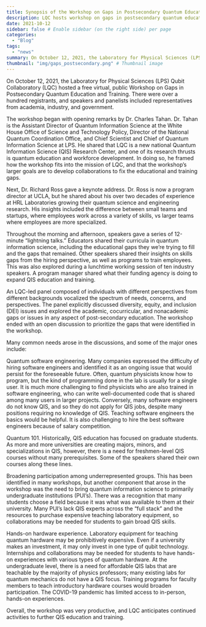 ```yaml
---
title: Synopsis of the Workshop on Gaps in Postsecondary Quantum Education and Training
description: LQC hosts workshop on gaps in postsecondary quantum education and training
date: 2021-10-12
sidebar: false # Enable sidebar (on the right side) per page
categories:
  - "Blog"
tags:
  - "news"
summary: On October 12, 2021, the Laboratory for Physical Sciences (LPS) Qubit Collaboratory (LQC) hosted a free virtual, public Workshop on Gaps in Postsecondary Quantum Education and Training. There were over a hundred registrants, and speakers and panelists included representatives from academia, industry, and government.
thumbnail: "img/gaps_postsecondary.png" # Thumbnail image
---
```

On October 12, 2021, the Laboratory for Physical Sciences (LPS) Qubit Collaboratory (LQC) hosted a free virtual, public Workshop on Gaps in Postsecondary Quantum Education and Training. There were over a hundred registrants, and speakers and panelists included representatives from academia, industry, and government.

The workshop began with opening remarks by Dr. Charles Tahan. Dr. Tahan is the Assistant Director of Quantum Information Science at the White House Office of Science and Technology Policy, Director of the National Quantum Coordination Office, and Chief Scientist and Chief of Quantum Information Science at LPS. He shared that LQC is a new national Quantum Information Science (QIS) Research Center, and one of its research thrusts is quantum education and workforce development. In doing so, he framed how the workshop fits into the mission of LQC, and that the workshop’s larger goals are to develop collaborations to fix the educational and training gaps.

Next, Dr. Richard Ross gave a keynote address. Dr. Ross is now a program director at UCLA, but he shared about his over two decades of experience at HRL Laboratories growing their quantum science and engineering research. His insights included the difference between small teams and startups, where employees work across a variety of skills, vs larger teams where employees are more specialized.

Throughout the morning and afternoon, speakers gave a series of 12-minute “lightning talks.” Educators shared their curricula in quantum information science, including the educational gaps they we’re trying to fill and the gaps that remained. Other speakers shared their insights on skills gaps from the hiring perspective, as well as programs to train employees. This was also explored during a lunchtime working session of ten industry speakers. A program manager shared what their funding agency is doing to expand QIS education and training. 

An LQC-led panel composed of individuals with different perspectives from different backgrounds vocalized the spectrum of needs, concerns, and perspectives.  The panel  explicitly discussed diversity, equity, and inclusion (DEI) issues and explored the academic, cocurricular, and nonacademic gaps or issues in any aspect of post-secondary education.  The workshop ended with an open discussion to prioritize the gaps that were identified in the workshop.

Many common needs arose in the discussions, and some of the major ones include:

Quantum software engineering. Many companies expressed the difficulty of hiring software engineers and identified it as an ongoing issue that would persist for the foreseeable future. Often, quantum physicists know how to program, but the kind of programming done in the lab is usually for a single user. It is much more challenging to find physicists who are also trained in software engineering, who can write well-documented code that is shared among many users in larger projects. Conversely, many software engineers do not know QIS, and so they do not apply for QIS jobs, despite many positions requiring no knowledge of QIS. Teaching software engineers the basics would be helpful. It is also challenging to hire the best software engineers because of salary competition.

Quantum 101. Historically, QIS education has focused on graduate students. As more and more universities are creating majors, minors, and specializations in QIS, however, there is a need for freshmen-level QIS courses without many prerequisites. Some of the speakers shared their own courses along these lines.

Broadening participation among underrepresented groups. This has been identified in many workshops, but another component that arose in the workshop was the need to bring quantum information science to primarily undergraduate institutions (PUI’s). There was a recognition that many students choose a field because it was what was available to them at their university. Many PUI’s lack QIS experts across the “full stack” and the resources to purchase expensive teaching laboratory equipment, so collaborations may be needed for students to gain broad QIS skills.

Hands-on hardware experience. Laboratory equipment for teaching quantum hardware may be prohibitively expensive. Even if a university makes an investment, it may only invest in one type of qubit technology. Internships and collaborations may be needed for students to have hands-on experiences with various types of quantum hardware. At the undergraduate level, there is a need for affordable QIS labs that are teachable by the majority of physics professors; many existing labs for quantum mechanics do not have a QIS focus. Training programs for faculty members to teach introductory hardware courses would broaden participation. The COVID-19 pandemic has limited access to in-person, hands-on experiences.

Overall, the workshop was very productive, and LQC anticipates continued activities to further QIS education and training.
